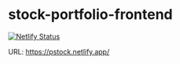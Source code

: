 
# stock-portfolio-frontend
[![Netlify Status](https://api.netlify.com/api/v1/badges/bc40c891-ca1f-4f39-be1b-baa46e64882d/deploy-status)](https://app.netlify.com/sites/pstock/deploys)


URL: https://pstock.netlify.app/
